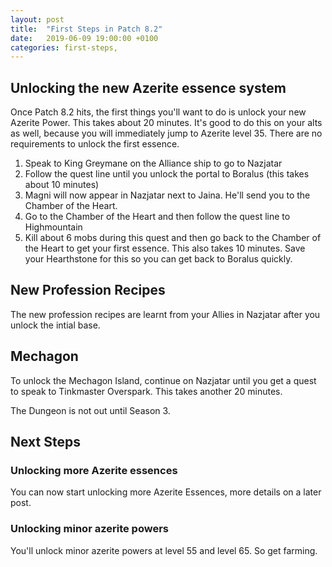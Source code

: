 ```yaml
---
layout: post
title:  "First Steps in Patch 8.2"
date:   2019-06-09 19:00:00 +0100
categories: first-steps,
---
```


<script>var whTooltips = {colorLinks: true, iconizeLinks: true, renameLinks: true};</script>
<script src="https://wow.zamimg.com/widgets/power.js"></script>

## Unlocking the new Azerite essence system

Once Patch 8.2 hits, the first things you'll want to do is unlock your new Azerite Power. This takes about 20 minutes. It's good to do this on your alts as well, because you will immediately jump to Azerite level 35. There are no requirements to unlock the first essence.

1. Speak to King Greymane on the Alliance ship to go to Nazjatar
2. Follow the quest line until you unlock the portal to Boralus (this takes about 10 minutes)
3. Magni will now appear in Nazjatar next to Jaina. He'll send you to the Chamber of the Heart.
4. Go to the Chamber of the Heart and then follow the quest line to Highmountain
5. Kill about 6 mobs during this quest and then go back to the Chamber of the Heart to get your first essence. This also takes 10 minutes. Save your Hearthstone for this so you can get back to Boralus quickly.

## New Profession Recipes

The new profession recipes are learnt from your Allies in Nazjatar after you unlock the intial base.

## Mechagon

To unlock the Mechagon Island, continue on Nazjatar until you get a quest to speak to Tinkmaster Overspark. This takes another 20 minutes.

The Dungeon is not out until Season 3.

## Next Steps

### Unlocking more Azerite essences

You can now start unlocking more Azerite Essences, more details on a later post.

### Unlocking minor azerite powers

You'll unlock minor azerite powers at level 55 and level 65. So get farming.

